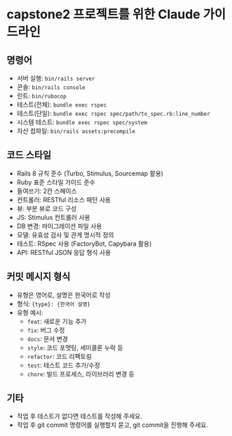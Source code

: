 # capstone2 프로젝트를 위한 Claude 가이드라인

## 명령어
- 서버 실행: `bin/rails server`
- 콘솔: `bin/rails console`
- 린트: `bin/rubocop`
- 테스트(전체): `bundle exec rspec`
- 테스트(단일): `bundle exec rspec spec/path/to_spec.rb:line_number`
- 시스템 테스트: `bundle exec rspec spec/system`
- 자산 컴파일: `bin/rails assets:precompile`

## 코드 스타일
- Rails 8 규칙 준수 (Turbo, Stimulus, Sourcemap 활용)
- Ruby 표준 스타일 가이드 준수
- 들여쓰기: 2칸 스페이스
- 컨트롤러: RESTful 리소스 패턴 사용
- 뷰: 부분 뷰로 코드 구성
- JS: Stimulus 컨트롤러 사용
- DB 변경: 마이그레이션 파일 사용
- 모델: 유효성 검사 및 관계 명시적 정의
- 테스트: RSpec 사용 (FactoryBot, Capybara 활용)
- API: RESTful JSON 응답 형식 사용

## 커밋 메시지 형식
- 유형은 영어로, 설명은 한국어로 작성
- 형식: `{type}: {한국어 설명}`
- 유형 예시:
  - `feat`: 새로운 기능 추가
  - `fix`: 버그 수정
  - `docs`: 문서 변경
  - `style`: 코드 포맷팅, 세미콜론 누락 등
  - `refactor`: 코드 리팩토링
  - `test`: 테스트 코드 추가/수정
  - `chore`: 빌드 프로세스, 라이브러리 변경 등

## 기타
- 작업 후 테스트가 없다면 테스트를 작성해 주세요.
- 작업 후 git commit 명령어를 실행할지 묻고, git commit을 진행해 주세요.